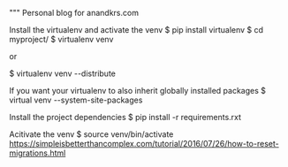 """ Personal blog for anandkrs.com

Install the virtualenv and activate the venv
 $ pip install virtualenv
 $ cd myproject/
 $ virtualenv venv

 or

 $ virtualenv venv --distribute

If you want your virtualenv to also inherit globally installed packages
 $ virtual venv --system-site-packages

Install the project dependencies
 $ pip install -r requirements.rxt

Acitivate the venv
 $ source venv/bin/activate
 https://simpleisbetterthancomplex.com/tutorial/2016/07/26/how-to-reset-migrations.html
